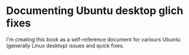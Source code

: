 # Documenting Ubuntu desktop glich fixes

I'm creating this book as a self-reference document for variours Ubuntu \(generally Linux desktop\) issues and quick fixes.

